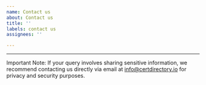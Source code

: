```yaml
---
name: Contact us
about: Contact us
title: ''
labels: contact us
assignees: ''

---
```


---
Important Note:
If your query involves sharing sensitive information, we recommend contacting us directly via email at info@certdirectory.io for privacy and security purposes.
